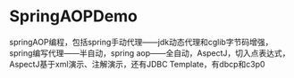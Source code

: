 # SpringAOPDemo
springAOP编程，包括spring手动代理——jdk动态代理和cglib字节码增强，spring编写代理——半自动，spring aop——全自动，AspectJ，切入点表达式，AspectJ基于xml演示、注解演示，还有JDBC Template，有dbcp和c3p0

